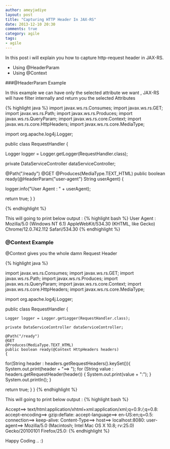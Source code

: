 ```yaml
---
author: ameyjadiye
layout: post
title: "Capturing HTTP Header In JAX-RS"
date: 2013-12-10 20:30
comments: true
category: agile
tags:
- agile
---
```


In this post i will explain you how to capture http-request header in JAX-RS.

+ Using @HeaderParam
+ Using @Context

###@HeaderParam Example

In this example we can have only the selected attribute we want , JAX-RS will have filter internally and return you the selected Attributes

{% highlight java %}
import javax.ws.rs.Consumes;
import javax.ws.rs.GET;
import javax.ws.rs.Path;
import javax.ws.rs.Produces;
import javax.ws.rs.QueryParam;
import javax.ws.rs.core.Context;
import javax.ws.rs.core.HttpHeaders;
import javax.ws.rs.core.MediaType;
 
import org.apache.log4j.Logger;
 
public class RequestHandler
{
 
Logger logger = Logger.getLogger(RequestHandler.class);
 
private DataServiceController dataServiceController;
 
@Path("/ready")
@GET
@Produces(MediaType.TEXT_HTML)
public boolean ready(@HeaderParam("user-agent") String userAgent)
{
 
logger.info("User Agent : " + userAgent);
 
return true;
}
}
 
{% endhighlight %}
 

This will going to print below output :
{% highlight bash %}
User Agent : Mozilla/5.0 (Windows NT 6.1) AppleWebKit/534.30 (KHTML, like Gecko) Chrome/12.0.742.112 Safari/534.30
{% endhighlight %}

### @Context Example

@Context gives you the whole damn Request Header

{% highlight java %}

import javax.ws.rs.Consumes;
import javax.ws.rs.GET;
import javax.ws.rs.Path;
import javax.ws.rs.Produces;
import javax.ws.rs.QueryParam;
import javax.ws.rs.core.Context;
import javax.ws.rs.core.HttpHeaders;
import javax.ws.rs.core.MediaType;
 
import org.apache.log4j.Logger;
 
public class RequestHandler
{
 
    Logger logger = Logger.getLogger(RequestHandler.class);
 
    private DataServiceController dataServiceController;
 
    @Path("/ready")
    @GET
    @Produces(MediaType.TEXT_HTML)
    public boolean ready(@Context HttpHeaders headers)
    {
 
for(String header : headers.getRequestHeaders().keySet()){
            System.out.print(header + "==> ");
             for (String value : headers.getRequestHeader(header)) {
                System.out.print(value + ":");
            }
            System.out.println();
        }
 
return true;
}
}
{% endhighlight %}

This will going to print below output :
{% highlight bash %}

Accept==> text/html:application/xhtml+xml:application/xml;q=0.9:*/*;q=0.8:
accept-encoding==> gzip:deflate:
accept-language==> en-US:en;q=0.5:
connection==> keep-alive:
Content-Type==> 
host==> localhost:8080:
user-agent==> Mozilla/5.0 (Macintosh; Intel Mac OS X 10.8; rv:25.0) Gecko/20100101 Firefox/25.0:
{% endhighlight %}



Happy Coding .. :)
